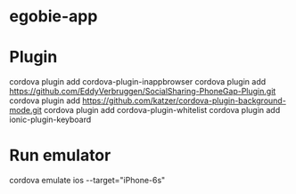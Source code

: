 # egobie-app

# Plugin
cordova plugin add cordova-plugin-inappbrowser
cordova plugin add https://github.com/EddyVerbruggen/SocialSharing-PhoneGap-Plugin.git
cordova plugin add https://github.com/katzer/cordova-plugin-background-mode.git
cordova plugin add cordova-plugin-whitelist
cordova plugin add ionic-plugin-keyboard

# Run emulator
cordova emulate ios --target="iPhone-6s"